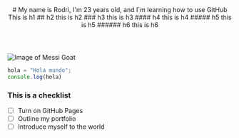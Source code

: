 <header>
# My name is Rodri, I'm 23 years old, and I´m learning how to use GitHub
  This is h1
## h2
  this is h2
### h3
  this is h3
#### h4
  this is h4
##### h5
  this is h5
###### h6
  this is h6

</header>

![Image of Messi Goat](https://upload.wikimedia.org/wikipedia/commons/b/b4/Lionel-Messi-Argentina-2022-FIFA-World-Cup_%28cropped%29.jpg)

``` javascript
hola = "Hola mundo";
console.log(hola)
```

### This is a checklist 

- [ ] Turn on GitHub Pages
- [ ] Outline my portfolio
- [ ] Introduce myself to the world
